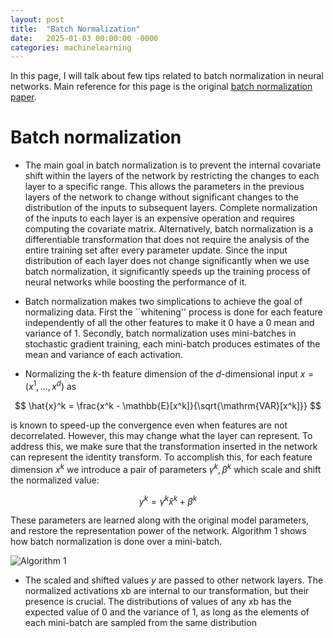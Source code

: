 ```yaml
---
layout: post
title:  "Batch Normalization"
date:   2025-01-03 00:00:00 -0000
categories: machinelearning
---
```


In this page, I will talk about few tips related to batch normalization in neural networks. Main reference for this page is the original [batch normalization paper](https://arxiv.org/pdf/1502.03167).

# Batch normalization

* The main goal in batch normalization is to prevent the internal covariate shift within the layers of the network by restricting the changes to each layer to a specific range. This allows the parameters in the previous layers of the network to change without significant changes to the distribution of the inputs to subsequent layers. Complete normalization of the inputs to each layer is an expensive operation and requires computing the covariate matrix. Alternatively, batch normalization is a differentiable transformation that does not require the analysis of the entire training set after every parameter update. Since the input distribution of each layer does not change significantly when we use batch normalization, it significantly speeds up the training process of neural networks while boosting the performance of it.

* Batch normalization makes two simplications to achieve the goal of normalizing data. First the ``whitening'' process is done for each feature independently of all the other features to make it 0 have a 0 mean and variance of 1. Secondly, batch normalization uses mini-batches in stochastic gradient training, each mini-batch produces estimates of the mean and variance of each activation.

* Normalizing the $k$-th feature dimension of the $d$-dimensional input $x=(x^{1}, \dots, x^{d})$ as 

$$
\hat{x}^k = \frac{x^k - \mathbb{E}[x^k]}{\sqrt{\mathrm{VAR}[x^k]}}
$$

is known to speed-up the convergence even when features are not decorrelated. However, this may change what the layer can represent. To address this, we make sure that the transformation inserted in the network can represent the identity transform. To accomplish this, for each feature dimension $x^k$ we introduce a pair of parameters $\gamma^k, \beta^k$ which scale and shift the normalized value:

$$
y^k = \gamma^k \hat{x}^k + \beta^k
$$

These parameters are learned along with the original model parameters, and restore the representation power of the network. Algorithm 1 shows how batch normalization is done over a mini-batch. 

![Algorithm 1](alg1-bn.png) 

* The scaled and shifted values $y$ are passed to other network layers. The normalized activations xb are internal to our transformation, but their presence is crucial. The distributions of values of any xb has the expected value of 0 and the variance of 1, as long as the elements of each mini-batch are sampled from the same distribution

